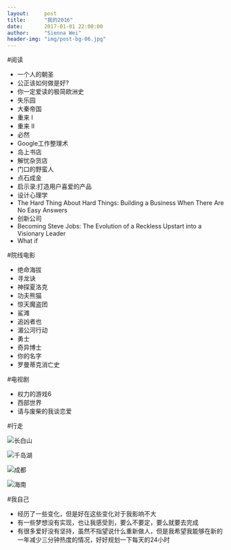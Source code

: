 ```yaml
---
layout:     post
title:      "我的2016"
date:       2017-01-01 22:00:00
author:     "Sienna Wei"
header-img: "img/post-bg-06.jpg"
---
```


#阅读
* 一个人的朝圣 
* 公正该如何做是好?
* 你一定爱读的极简欧洲史
* 失乐园
* 大秦帝国
* 重来 I
* 重来 II
* 必然
* Google工作整理术
* 岛上书店
* 解忧杂货店
* 门口的野蛮人
* 点石成金
* 启示录:打造用户喜爱的产品
* 设计心理学
* The Hard Thing About Hard Things: Building a Business When There Are No Easy Answers
* 创新公司
* Becoming Steve Jobs: The Evolution of a Reckless Upstart into a Visionary Leader
* What if

#院线电影
* 绝命海拔
* 寻龙诀
* 神探夏洛克
* 功夫熊猫
* 惊天魔盗团
* 鲨滩
* 追凶者也
* 湄公河行动
* 勇士
* 奇异博士
* 你的名字
* 罗曼蒂克消亡史

#电视剧
* 权力的游戏6
* 西部世界
* 请与废柴的我谈恋爱

#行走

![长白山](http://upload-images.jianshu.io/upload_images/721952-61cdc3a10bdade16.jpeg?imageMogr2/auto-orient/strip%7CimageView2/2/w/1240)


![千岛湖](http://upload-images.jianshu.io/upload_images/721952-0eb3037f0d1bd961.jpeg?imageMogr2/auto-orient/strip%7CimageView2/2/w/1240)


![成都](http://upload-images.jianshu.io/upload_images/721952-7a710d9a46e32048.jpeg?imageMogr2/auto-orient/strip%7CimageView2/2/w/1240)


![海南](http://upload-images.jianshu.io/upload_images/721952-8f5afc117fd845f5.jpeg?imageMogr2/auto-orient/strip%7CimageView2/2/w/1240)

#我自己
* 经历了一些变化，但是好在这些变化对于我影响不大
* 有一些梦想没有实现，也让我感受到，要么不要定，要么就要去完成
* 有很多爱好没有坚持，虽然不指望说什么重新做人，但是我希望我能够在新的一年减少三分钟热度的情况，好好规划一下每天的24小时